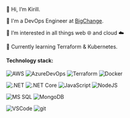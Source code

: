 👋 Hi, I’m Kirill.

🏢 I'm a DevOps Engineer at [BigChange](https://bigchange.com).

👀 I’m interested in all things web 🌐 and cloud ☁️

🌱 Currently learning Terraform & Kubernetes.

#### Technology stack: 
![AWS](https://img.shields.io/badge/-AWS-ff9900?style=flat&logo=amazonaws&logoColor=232f3e)
![AzureDevOps](https://img.shields.io/badge/-AzureDevOps-0078D4?style=flat&logo=microsoftazure&logoColor=white)
![Terraform](https://img.shields.io/badge/-Terraform-946ced?style=flat&logo=terraform&logoColor=white)
![Docker](https://img.shields.io/badge/-Docker-0db7ed?style=flat&logo=docker&logoColor=white)

![.NET](https://img.shields.io/badge/-.NET-512BD4?style=flat&logo=dotnet&logoColor=white)
![.NET Core](https://img.shields.io/badge/-.NET_Core-511C74?style=flat&logo=dotnet&logoColor=white)
![JavaScript](https://img.shields.io/badge/-JavaScript-323330?style=flat&logo=javascript&logoColor=F0DB4F)
![NodeJS](https://img.shields.io/badge/-NodeJS-3c873a?style=flat&logo=nodedotjs&logoColor=white)

![MS SQL](https://img.shields.io/badge/-MS_SQL-grey?style=flat&logo=microsoftsqlserver&logoColor=white)
![MongoDB](https://img.shields.io/badge/-MongoDB-049024?style=flat&logo=mongodb&logoColor=white)

![VSCode](https://img.shields.io/badge/-VSCode-0078D4?style=flat&logo=visualstudiocode&logoColor=white)
![git](https://img.shields.io/badge/-Git-f34f29?style=flat&logo=git&logoColor=white)


